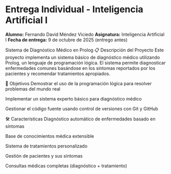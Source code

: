 # Entrega Individual - Inteligencia Artificial I
**Alumno:** Fernando David Méndez Viciedo
**Asignatura:** Inteligencia Artificial I
**Fecha de entrega:** 9 de octubre de 2025 (entrego antes)

Sistema de Diagnóstico Médico en Prolog
📋 Descripción del Proyecto
Este proyecto implementa un sistema básico de diagnóstico médico utilizando Prolog, un lenguaje de programación lógica. El sistema permite diagnosticar enfermedades comunes basándose en los síntomas reportados por los pacientes y recomendar tratamientos apropiados.

🎯 Objetivos
Demostrar el uso de la programación lógica para resolver problemas del mundo real

Implementar un sistema experto básico para diagnóstico médico

Gestionar el código fuente usando control de versiones con Git y GitHub

🛠️ Características
Diagnóstico automático de enfermedades basado en síntomas

Base de conocimientos médica extensible

Sistema de tratamientos personalizado

Gestión de pacientes y sus síntomas

Consultas médicas completas (diagnóstico + tratamiento)


